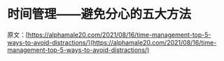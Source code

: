 # 时间管理——避免分心的五大方法

原文：[https://alphamale20.com/2021/08/16/time-management-top-5-ways-to-avoid-distractions/](https://alphamale20.com/2021/08/16/time-management-top-5-ways-to-avoid-distractions/)